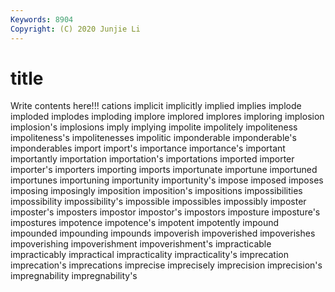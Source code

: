 ```yaml
---
Keywords: 8904
Copyright: (C) 2020 Junjie Li
---
```


# title

Write contents here!!!
cations 
implicit 
implicitly 
implied 
implies 
implode
imploded 
implodes 
imploding 
implore 
implored 
implores 
imploring 
implosion 
implosion's 
implosions
imply 
implying 
impolite 
impolitely 
impoliteness 
impoliteness's 
impolitenesses 
impolitic 
imponderable 
imponderable's
imponderables 
import 
import's 
importance 
importance's 
important 
importantly 
importation 
importation's 
importations
imported 
importer 
importer's 
importers 
importing 
imports 
importunate 
importune 
importuned 
importunes
importuning 
importunity 
importunity's 
impose 
imposed 
imposes 
imposing 
imposingly 
imposition 
imposition's
impositions 
impossibilities 
impossibility 
impossibility's 
impossible 
impossibles 
impossibly 
imposter 
imposter's 
imposters
impostor 
impostor's 
impostors 
imposture 
imposture's 
impostures 
impotence 
impotence's 
impotent 
impotently
impound 
impounded 
impounding 
impounds 
impoverish 
impoverished 
impoverishes 
impoverishing 
impoverishment 
impoverishment's
impracticable 
impracticably 
impractical 
impracticality 
impracticality's 
imprecation 
imprecation's 
imprecations 
imprecise 
imprecisely
imprecision 
imprecision's 
impregnability 
impregnability's 
